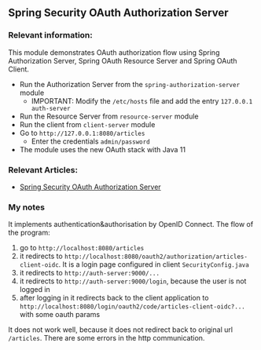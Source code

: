 ## Spring Security OAuth Authorization Server

### Relevant information:

This module demonstrates OAuth authorization flow using Spring Authorization Server, Spring OAuth Resource Server and
Spring OAuth Client.

- Run the Authorization Server from the `spring-authorization-server` module
    - IMPORTANT: Modify the `/etc/hosts` file and add the entry `127.0.0.1 auth-server`
- Run the Resource Server from `resource-server` module
- Run the client from `client-server` module
- Go to `http://127.0.0.1:8080/articles`
    - Enter the credentials `admin/password`
- The module uses the new OAuth stack with Java 11

### Relevant Articles:

- [Spring Security OAuth Authorization Server](https://www.baeldung.com/spring-security-oauth-auth-server)

### My notes
It implements authentication&authorisation by OpenID Connect. The flow of the program:

1. go to `http://localhost:8080/articles`
2. it redirects to `http://localhost:8080/oauth2/authorization/articles-client-oidc`. It is a login page configured in client `SecurityConfig.java`
3. it redirects to `http://auth-server:9000/...`
4. it redirects to `http://auth-server:9000/login`, because the user is not logged in
5. after logging in it redirects back to the client application to `http://localhost:8080/login/oauth2/code/articles-client-oidc?...` with some oauth params

It does not work well, because it does not redirect back to original url `/articles`. There are some errors in the http communication.

